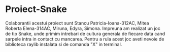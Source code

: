 # Proiect-Snake
Colaborantii acestui proiect sunt Stancu Patricia-Ioana-312AC, Mitea Roberta Elena-314AC, Miruna, Edyra, Simona.
Impreuna am realizat un joc de tip Snake, unde primim intrebari de cultura generala de fiecare data cand sarpele intra in contact cu mancarea.
Pentru a rula acest joc aveti nevoie de biblioteca raylib instalata si de comanda "X" in terminal. 
